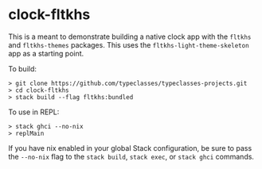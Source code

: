# clock-fltkhs
This is a meant to demonstrate building a native clock app with the `fltkhs` and `fltkhs-themes` packages. This uses the `fltkhs-light-theme-skeleton` app as a starting point. 

To build: 

`> git clone https://github.com/typeclasses/typeclasses-projects.git`    
`> cd clock-fltkhs`    
`> stack build --flag fltkhs:bundled`      

To use in REPL:

`> stack ghci --no-nix`   
`> replMain`

If you have nix enabled in your global Stack configuration, be sure to pass the `--no-nix` flag to the `stack build`, `stack exec`, or `stack ghci` commands.
